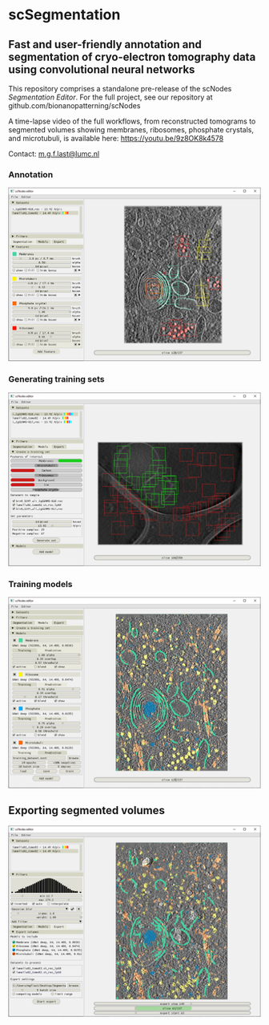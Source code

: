 # scSegmentation #
## Fast and user-friendly annotation and segmentation of cryo-electron tomography data using convolutional neural networks ##

This repository comprises a standalone pre-release of the scNodes _Segmentation Editor_. For the full project, see our repository at github.com/bionanopatterning/scNodes

A time-lapse video of the full workflows, from reconstructed tomograms to segmented volumes showing membranes, ribosomes, phosphate crystals, and microtubuli, is available here: https://youtu.be/9z8OK8k4578

Contact: m.g.f.last@lumc.nl

### Annotation ###
![](scNodes/res/scR_segmentation.PNG)


### Generating training sets ###
![](scNodes/res/scR_trainset.PNG)


### Training models ###
![](scNodes/res/scR_models_2.PNG)

## Exporting segmented volumes ###
![](scNodes/res/scR_export.PNG)